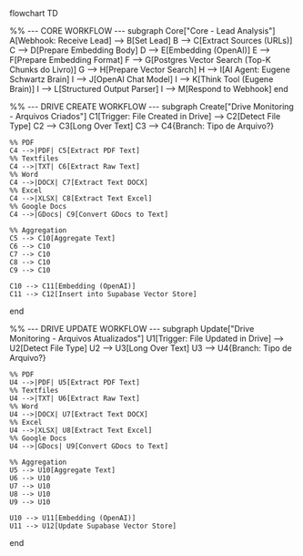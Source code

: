 flowchart TD

%% --- CORE WORKFLOW ---
subgraph Core["Core - Lead Analysis"]
    A[Webhook: Receive Lead] --> B[Set Lead]
    B --> C[Extract Sources (URLs)]
    C --> D[Prepare Embedding Body]
    D --> E[Embedding (OpenAI)]
    E --> F[Prepare Embedding Format]
    F --> G[Postgres Vector Search (Top-K Chunks do Livro)]
    G --> H[Prepare Vector Search]
    H --> I[AI Agent: Eugene Schwartz Brain]
    I --> J[OpenAI Chat Model]
    I --> K[Think Tool (Eugene Brain)]
    I --> L[Structured Output Parser]
    I --> M[Respond to Webhook]
end

%% --- DRIVE CREATE WORKFLOW ---
subgraph Create["Drive Monitoring - Arquivos Criados"]
    C1[Trigger: File Created in Drive] --> C2[Detect File Type]
    C2 --> C3[Long Over Text]
    C3 --> C4{Branch: Tipo de Arquivo?}

    %% PDF
    C4 -->|PDF| C5[Extract PDF Text]
    %% Textfiles
    C4 -->|TXT| C6[Extract Raw Text]
    %% Word
    C4 -->|DOCX| C7[Extract Text DOCX]
    %% Excel
    C4 -->|XLSX| C8[Extract Text Excel]
    %% Google Docs
    C4 -->|GDocs| C9[Convert GDocs to Text]

    %% Aggregation
    C5 --> C10[Aggregate Text]
    C6 --> C10
    C7 --> C10
    C8 --> C10
    C9 --> C10

    C10 --> C11[Embedding (OpenAI)]
    C11 --> C12[Insert into Supabase Vector Store]
end

%% --- DRIVE UPDATE WORKFLOW ---
subgraph Update["Drive Monitoring - Arquivos Atualizados"]
    U1[Trigger: File Updated in Drive] --> U2[Detect File Type]
    U2 --> U3[Long Over Text]
    U3 --> U4{Branch: Tipo de Arquivo?}

    %% PDF
    U4 -->|PDF| U5[Extract PDF Text]
    %% Textfiles
    U4 -->|TXT| U6[Extract Raw Text]
    %% Word
    U4 -->|DOCX| U7[Extract Text DOCX]
    %% Excel
    U4 -->|XLSX| U8[Extract Text Excel]
    %% Google Docs
    U4 -->|GDocs| U9[Convert GDocs to Text]

    %% Aggregation
    U5 --> U10[Aggregate Text]
    U6 --> U10
    U7 --> U10
    U8 --> U10
    U9 --> U10

    U10 --> U11[Embedding (OpenAI)]
    U11 --> U12[Update Supabase Vector Store]
end
